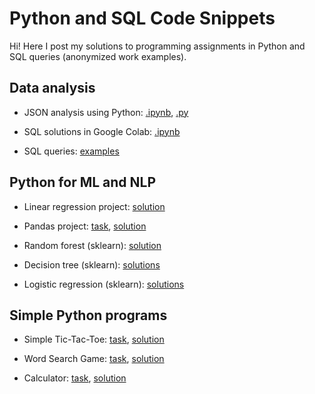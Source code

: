 # Python and SQL Code Snippets

Hi! Here I post my solutions to programming assignments in Python and SQL queries (anonymized work examples).

## Data analysis

- JSON analysis using Python: [.ipynb](https://colab.research.google.com/drive/1YIjHLNkRGg6wLp5XyuMWO9WO3r4JibTD?usp=sharing), [.py](users_json_analysis/json_analysis.py)

- SQL solutions in Google Colab: [.ipynb](https://colab.research.google.com/drive/14oZCiIRjWrOH4wlraaLZyxInRcMze9hQ)

- SQL queries: [examples](sql_queries)

## Python for ML and NLP

- Linear regression project: [solution](linear_regression/regression.py)

- Pandas project: [task](pandas_project/hospitals_data_analysis.md), [solution](pandas_project/hospitals_data_analysis.py)

- Random forest (sklearn): [solution](sklearn_random_forest/random_forest_oob_score.py)

- Decision tree (sklearn): [solutions](sklearn_decision_tree)

- Logistic regression (sklearn): [solutions](sklearn_logistic_regression)

## Simple Python programs

- Simple Tic-Tac-Toe: [task](tic_tac_toe/tic_tac_toe.md), [solution](tic_tac_toe/tic_tac_toe.py)

- Word Search Game: [task](word_search_game/word_search_game.md), [solution](word_search_game/word_search_game.py)

- Calculator: [task](calculator/task3.md), [solution](calculator/calculator5.py)
